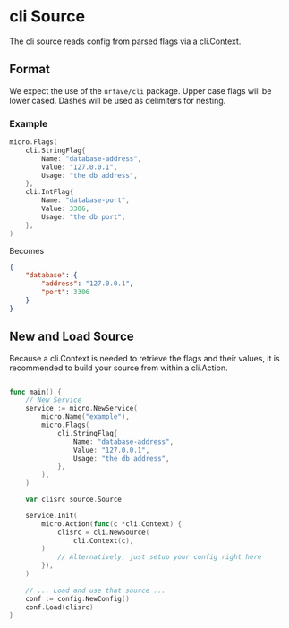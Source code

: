# cli Source

The cli source reads config from parsed flags via a cli.Context.

## Format

We expect the use of the `urfave/cli` package. Upper case flags will be lower cased. Dashes will be used as delimiters for nesting.

### Example

```go
micro.Flags(
    cli.StringFlag{
        Name: "database-address",
        Value: "127.0.0.1",
        Usage: "the db address",
    },
    cli.IntFlag{
        Name: "database-port",
        Value: 3306,
        Usage: "the db port",
    },
)
```

Becomes

```json
{
    "database": {
        "address": "127.0.0.1",
        "port": 3306
    }
}
```

## New and Load Source

Because a cli.Context is needed to retrieve the flags and their values, it is recommended to build your source from within a cli.Action.

```go

func main() {
    // New Service
    service := micro.NewService(
        micro.Name("example"),
        micro.Flags(
            cli.StringFlag{
                Name: "database-address",
                Value: "127.0.0.1",
                Usage: "the db address",
            },
        ),
    )

    var clisrc source.Source

    service.Init(
        micro.Action(func(c *cli.Context) {
            clisrc = cli.NewSource(
                cli.Context(c),
	    )
            // Alternatively, just setup your config right here
        }),
    )
    
    // ... Load and use that source ...
    conf := config.NewConfig()
    conf.Load(clisrc)
}
```
